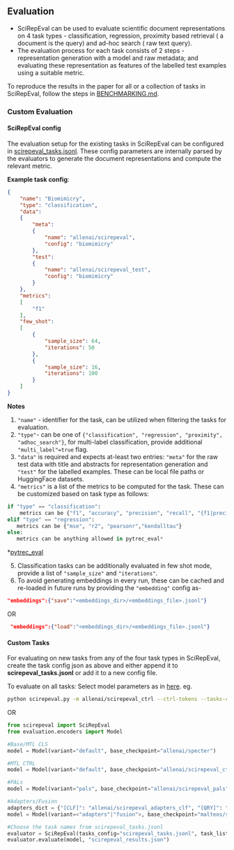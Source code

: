 ## Evaluation

 - SciRepEval can be used to evaluate scientific document representations on 4 task types - classification, regression, proximity based retrieval ( a document is the query) and ad-hoc search ( raw text query).
 - The evaluation process for each task consists of 2 steps - representation generation with a model and raw metadata; and evaluating these representation as features of the labelled test examples using a suitable metric.

To reproduce the results in the paper for all or a collection of tasks in SciRepEval, follow the steps in [BENCHMARKING.md](https://github.com/allenai/scirepeval/blob/main/BENCHMARKING.md).


### Custom Evaluation
#### SciRepEval config
The evaluation setup for the existing tasks in SciRepEval can be configured in [scirepeval_tasks.jsonl](https://github.com/allenai/scirepeval/blob/main/scirepeval_tasks.jsonl).
These config parameters are internally parsed by the evaluators to generate the document representations and compute the relevant metric.

**Example task config**:
```json
{
    "name": "Biomimicry",
    "type": "classification",
    "data":
    {
        "meta":
        {
            "name": "allenai/scirepeval",
            "config": "biomimicry"
        },
        "test":
        {
            "name": "allenai/scirepeval_test",
            "config": "biomimicry"
        }
    },
    "metrics":
    [
        "f1"
    ],
    "few_shot":
    [
        {
            "sample_size": 64,
            "iterations": 50
        },
        {
            "sample_size": 16,
            "iterations": 100
        }
    ]
}
```
**Notes**

 1. `"name"` - identifier for the task, can be utilized when filtering the tasks for evaluation.
 2. `"type"`- can be one of `{"classification", "regression", "proximity", "adhoc_search"}`, for multi-label classification, provide additional `"multi_label"=true` flag.
 3. `"data"` is required and expects at-least two entries: `"meta"` for the raw test data with title and abstracts for representation generation and `"test"` for the labelled examples. These can be local file paths or HuggingFace datasets. 
 4. `"metrics"` is a list of the metrics to be computed for the task. These can be customized based on task type as follows:
 ```python
 if "type" == "classification":
	 metrics can be {"f1", "accuracy", "precision", "recall", "{f1|precision|recall}_{macro|micro}"}
elif "type" == "regression":
	metrics can be {"mse", "r2", "pearsonr","kendalltau"}
else:
	metrics can be anything allowed in pytrec_eval* 
 ``` 
 *[pytrec_eval](https://github.com/cvangysel/pytrec_eval)
 
 5. Classification tasks can be additionally evaluated in few shot mode, provide a list of `"sample_size"` and `"iterations"`.
 6. To avoid generating embeddings in every run, these can be cached and re-loaded in future runs by providing the `"embedding"` config as-
 ```json
 "embeddings":{"save":"<embeddings_dir>/<embeddings_file>.jsonl"}
 ``` 
 
 OR
 
 ```json
  "embeddings":{"load":"<embeddings_dir>/<embeddings_file>.jsonl"}
 ```

#### Custom Tasks
For evaluating on new tasks from any of the four task types in SciRepEval, create the task config json as above and either append it to **scirepeval_tasks.jsonl** or add it to a new config file.

To evaluate on all tasks: 
Select model parameters as in [here](https://github.com/allenai/scirepeval/blob/main/BENCHMARKING.md#models). eg.
```bash
python scirepeval.py -m allenai/scirepeval_ctrl --ctrl-tokens --tasks-config scirepeval_tasks.jsonl --output scirepeval_results.json
```
OR

```python
from scirepeval import SciRepEval
from evaluation.encoders import Model

#Base/MTL CLS
model = Model(variant="default", base_checkpoint="allenai/specter")

#MTL CTRL
model = Model(variant="default", base_checkpoint="allenai/scirepeval_ctrl", use_ctrl_codes=True)

#PALs
model = Model(variant="pals", base_checkpoint="allenai/scirepeval_pals", all_tasks=["[CLF]", "[QRY]", "[RGN]", "[PRX]"])

#Adapters/Fusion
adapters_dict = {"[CLF]": "allenai/scirepeval_adapters_clf", "[QRY]": "allenai/scirepeval_adapters_qry", "[RGN]": "allenai/scirepeval_adapters_rgn", "[PRX]": "allenai/scirepeval_prx"}
model = Model(variant=<"adapters"|"fusion">, base_checkpoint="malteos/scincl", adapters_load_from=adapters_dict, all_tasks=["[CLF]", "[QRY]", "[RGN]", "[PRX]"])

#Choose the task names from scirepeval_tasks.jsonl
evaluator = SciRepEval(tasks_config="scirepeval_tasks.jsonl", task_list:Optional=[...], task_format:Optional=[...])
evaluator.evaluate(model, "scirepeval_results.json") 
```


